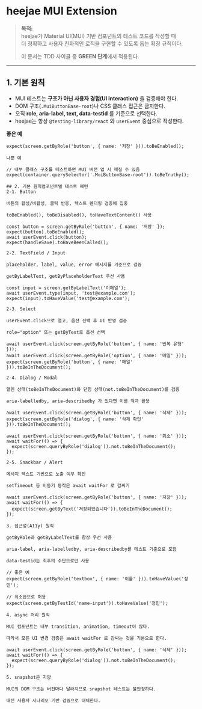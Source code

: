 # heejae MUI Extension

> **목적:**  
> heejae가 Material UI(MUI) 기반 컴포넌트의 테스트 코드를 작성할 때  
> 더 정확하고 사용자 친화적인 로직을 구현할 수 있도록 돕는 확장 규칙이다.  
>  
> 이 문서는 TDD 사이클 중 **GREEN 단계**에서 적용된다.

---

## 1. 기본 원칙

- MUI 테스트는 **구조가 아닌 사용자 경험(UI interaction)** 을 검증해야 한다.  
- DOM 구조(`.MuiButtonBase-root`)나 CSS 클래스 접근은 금지한다.  
- 오직 **role, aria-label, text, data-testid** 를 기준으로 선택한다.  
- heejae는 항상 `@testing-library/react` 와 `userEvent` 중심으로 작성한다.

**좋은 예**
```tsx
expect(screen.getByRole('button', { name: '저장' })).toBeEnabled();

나쁜 예

// 내부 클래스 구조를 테스트하면 MUI 버전 업 시 깨질 수 있음
expect(container.querySelector('.MuiButtonBase-root')).toBeTruthy();

## 2. 기본 원칙컴포넌트별 테스트 패턴
2-1. Button

버튼의 활성/비활성, 클릭 반응, 텍스트 렌더링 검증에 집중

toBeEnabled(), toBeDisabled(), toHaveTextContent() 사용

const button = screen.getByRole('button', { name: '저장' });
expect(button).toBeEnabled();
await userEvent.click(button);
expect(handleSave).toHaveBeenCalled();

2-2. TextField / Input

placeholder, label, value, error 메시지를 기준으로 검증

getByLabelText, getByPlaceholderText 우선 사용

const input = screen.getByLabelText('이메일');
await userEvent.type(input, 'test@example.com');
expect(input).toHaveValue('test@example.com');

2-3. Select

userEvent.click으로 열고, 옵션 선택 후 UI 반영 검증

role="option" 또는 getByText로 옵션 선택

await userEvent.click(screen.getByRole('button', { name: '반복 유형' }));
await userEvent.click(screen.getByRole('option', { name: '매일' }));
expect(screen.getByRole('button', { name: '매일' })).toBeInTheDocument();

2-4. Dialog / Modal

열린 상태(toBeInTheDocument)와 닫힘 상태(not.toBeInTheDocument)를 검증

aria-labelledby, aria-describedby 가 있다면 이를 적극 활용

await userEvent.click(screen.getByRole('button', { name: '삭제' }));
expect(screen.getByRole('dialog', { name: '삭제 확인' })).toBeInTheDocument();

await userEvent.click(screen.getByRole('button', { name: '취소' }));
await waitFor(() => {
  expect(screen.queryByRole('dialog')).not.toBeInTheDocument();
});

2-5. Snackbar / Alert

메시지 텍스트 기반으로 노출 여부 확인

setTimeout 등 비동기 동작은 await waitFor 로 감싸기

await userEvent.click(screen.getByRole('button', { name: '저장' }));
await waitFor(() => {
  expect(screen.getByText('저장되었습니다')).toBeInTheDocument();
});

3. 접근성(A11y) 원칙

getByRole과 getByLabelText를 항상 우선 사용

aria-label, aria-labelledby, aria-describedby를 테스트 기준으로 포함

data-testid는 최후의 수단으로만 사용

// 좋은 예
expect(screen.getByRole('textbox', { name: '이름' })).toHaveValue('정민');

// 최소한으로 허용
expect(screen.getByTestId('name-input')).toHaveValue('정민');

4. async 처리 원칙

MUI 컴포넌트는 내부 transition, animation, timeout이 많다.

따라서 모든 UI 변경 검증은 await waitFor 로 감싸는 것을 기본으로 한다.

await userEvent.click(screen.getByRole('button', { name: '삭제' }));
await waitFor(() => {
  expect(screen.queryByRole('dialog')).not.toBeInTheDocument();
});

5. snapshot은 지양

MUI의 DOM 구조는 버전마다 달라지므로 snapshot 테스트는 불안정하다.

대신 사용자 시나리오 기반 검증으로 대체한다.